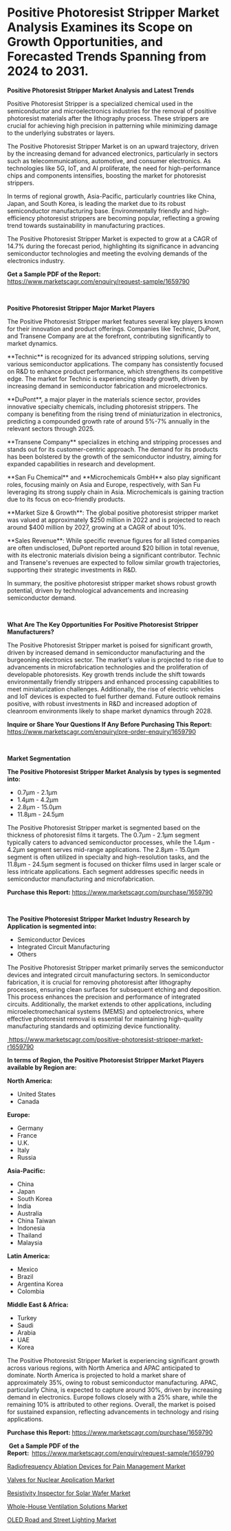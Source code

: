 <p><h1>Positive Photoresist Stripper Market Analysis Examines its Scope on Growth Opportunities, and Forecasted Trends Spanning from 2024 to 2031.</h1></p><p><strong>Positive Photoresist Stripper Market Analysis and Latest Trends</strong></p>
<p><p>Positive Photoresist Stripper is a specialized chemical used in the semiconductor and microelectronics industries for the removal of positive photoresist materials after the lithography process. These strippers are crucial for achieving high precision in patterning while minimizing damage to the underlying substrates or layers. </p><p>The Positive Photoresist Stripper Market is on an upward trajectory, driven by the increasing demand for advanced electronics, particularly in sectors such as telecommunications, automotive, and consumer electronics. As technologies like 5G, IoT, and AI proliferate, the need for high-performance chips and components intensifies, boosting the market for photoresist strippers. </p><p>In terms of regional growth, Asia-Pacific, particularly countries like China, Japan, and South Korea, is leading the market due to its robust semiconductor manufacturing base. Environmentally friendly and high-efficiency photoresist strippers are becoming popular, reflecting a growing trend towards sustainability in manufacturing practices. </p><p>The Positive Photoresist Stripper Market is expected to grow at a CAGR of 14.7% during the forecast period, highlighting its significance in advancing semiconductor technologies and meeting the evolving demands of the electronics industry.</p></p>
<p><strong>Get a Sample PDF of the Report:&nbsp;</strong> <a href="https://www.marketscagr.com/enquiry/request-sample/1659790?utm_campaign=1529&utm_medium=2&utm_source=Github&utm_content=ia&utm_term=12102024&utm_id=positive-photoresist-stripper">https://www.marketscagr.com/enquiry/request-sample/1659790</a></p>
<p>&nbsp;</p>
<p><strong>Positive Photoresist Stripper Major Market Players</strong></p>
<p><p>The Positive Photoresist Stripper market features several key players known for their innovation and product offerings. Companies like Technic, DuPont, and Transene Company are at the forefront, contributing significantly to market dynamics.</p><p>**Technic** is recognized for its advanced stripping solutions, serving various semiconductor applications. The company has consistently focused on R&D to enhance product performance, which strengthens its competitive edge. The market for Technic is experiencing steady growth, driven by increasing demand in semiconductor fabrication and microelectronics.</p><p>**DuPont**, a major player in the materials science sector, provides innovative specialty chemicals, including photoresist strippers. The company is benefiting from the rising trend of miniaturization in electronics, predicting a compounded growth rate of around 5%-7% annually in the relevant sectors through 2025.</p><p>**Transene Company** specializes in etching and stripping processes and stands out for its customer-centric approach. The demand for its products has been bolstered by the growth of the semiconductor industry, aiming for expanded capabilities in research and development.</p><p>**San Fu Chemical** and **Microchemicals GmbH** also play significant roles, focusing mainly on Asia and Europe, respectively, with San Fu leveraging its strong supply chain in Asia. Microchemicals is gaining traction due to its focus on eco-friendly products.</p><p>**Market Size & Growth**: The global positive photoresist stripper market was valued at approximately $250 million in 2022 and is projected to reach around $400 million by 2027, growing at a CAGR of about 10%. </p><p>**Sales Revenue**: While specific revenue figures for all listed companies are often undisclosed, DuPont reported around $20 billion in total revenue, with its electronic materials division being a significant contributor. Technic and Transene's revenues are expected to follow similar growth trajectories, supporting their strategic investments in R&D.</p><p>In summary, the positive photoresist stripper market shows robust growth potential, driven by technological advancements and increasing semiconductor demand.</p></p>
<p>&nbsp;</p>
<p><strong>What Are The Key Opportunities For Positive Photoresist Stripper Manufacturers?</strong></p>
<p><p>The Positive Photoresist Stripper market is poised for significant growth, driven by increased demand in semiconductor manufacturing and the burgeoning electronics sector. The market's value is projected to rise due to advancements in microfabrication technologies and the proliferation of developable photoresists. Key growth trends include the shift towards environmentally friendly strippers and enhanced processing capabilities to meet miniaturization challenges. Additionally, the rise of electric vehicles and IoT devices is expected to fuel further demand. Future outlook remains positive, with robust investments in R&D and increased adoption of cleanroom environments likely to shape market dynamics through 2028.</p></p>
<p><strong>Inquire or Share Your Questions If Any Before Purchasing This Report:</strong> <a href="https://www.marketscagr.com/enquiry/pre-order-enquiry/1659790?utm_campaign=1529&utm_medium=2&utm_source=Github&utm_content=ia&utm_term=12102024&utm_id=positive-photoresist-stripper">https://www.marketscagr.com/enquiry/pre-order-enquiry/1659790</a></p>
<p>&nbsp;</p>
<p><strong>Market Segmentation</strong></p>
<p><strong>The Positive Photoresist Stripper Market Analysis by types is segmented into:</strong></p>
<p><ul><li>0.7μm - 2.1μm</li><li>1.4μm - 4.2μm</li><li>2.8μm - 15.0μm</li><li>11.8μm - 24.5μm</li></ul></p>
<p><p>The Positive Photoresist Stripper market is segmented based on the thickness of photoresist films it targets. The 0.7μm - 2.1μm segment typically caters to advanced semiconductor processes, while the 1.4μm - 4.2μm segment serves mid-range applications. The 2.8μm - 15.0μm segment is often utilized in specialty and high-resolution tasks, and the 11.8μm - 24.5μm segment is focused on thicker films used in larger scale or less intricate applications. Each segment addresses specific needs in semiconductor manufacturing and microfabrication.</p></p>
<p><strong>Purchase this Report:&nbsp;</strong><a href="https://www.marketscagr.com/purchase/1659790?utm_campaign=1529&utm_medium=2&utm_source=Github&utm_content=ia&utm_term=12102024&utm_id=positive-photoresist-stripper">https://www.marketscagr.com/purchase/1659790</a></p>
<p>&nbsp;</p>
<p><strong>The Positive Photoresist Stripper Market Industry Research by Application is segmented into:</strong></p>
<p><ul><li>Semiconductor Devices</li><li>Integrated Circuit Manufacturing</li><li>Others</li></ul></p>
<p><p>The Positive Photoresist Stripper market primarily serves the semiconductor devices and integrated circuit manufacturing sectors. In semiconductor fabrication, it is crucial for removing photoresist after lithography processes, ensuring clean surfaces for subsequent etching and deposition. This process enhances the precision and performance of integrated circuits. Additionally, the market extends to other applications, including microelectromechanical systems (MEMS) and optoelectronics, where effective photoresist removal is essential for maintaining high-quality manufacturing standards and optimizing device functionality.</p></p>
<p><a href="https://www.marketscagr.com/positive-photoresist-stripper-market-r1659790?utm_campaign=1529&utm_medium=2&utm_source=Github&utm_content=ia&utm_term=12102024&utm_id=positive-photoresist-stripper">&nbsp;https://www.marketscagr.com/positive-photoresist-stripper-market-r1659790</a></p>
<p><strong>In terms of Region, the Positive Photoresist Stripper Market Players available by Region are:</strong></p>
<p>
    <p> <strong> North America: </strong>
        <ul>
            <li>United States</li>
            <li>Canada</li>
        </ul>
        </p> 
    <p> <strong> Europe: </strong>
        <ul>
            <li>Germany</li>
            <li>France</li>
            <li>U.K.</li>
            <li>Italy</li>
            <li>Russia</li>
        </ul>
        </p> 
    <p> <strong> Asia-Pacific: </strong>
        <ul>
            <li>China</li>
            <li>Japan</li>
            <li>South Korea</li>
            <li>India</li>
            <li>Australia</li>
            <li>China Taiwan</li>
            <li>Indonesia</li>
            <li>Thailand</li>
            <li>Malaysia</li>
        </ul>
        </p> 
    <p> <strong> Latin America: </strong>
        <ul>
            <li>Mexico</li>
            <li>Brazil</li>
            <li>Argentina Korea</li>
            <li>Colombia</li>
        </ul>
        </p> 
    <p> <strong> Middle East & Africa: </strong>
        <ul>
            <li>Turkey</li>
            <li>Saudi</li>
            <li>Arabia</li>
            <li>UAE</li>
            <li>Korea</li>
        </ul>
    </p>
    </p>
<p><p>The Positive Photoresist Stripper Market is experiencing significant growth across various regions, with North America and APAC anticipated to dominate. North America is projected to hold a market share of approximately 35%, owing to robust semiconductor manufacturing. APAC, particularly China, is expected to capture around 30%, driven by increasing demand in electronics. Europe follows closely with a 25% share, while the remaining 10% is attributed to other regions. Overall, the market is poised for sustained expansion, reflecting advancements in technology and rising applications.</p></p>
<p><strong>Purchase this Report: </strong><a href="https://www.marketscagr.com/purchase/1659790?utm_campaign=1529&utm_medium=2&utm_source=Github&utm_content=ia&utm_term=12102024&utm_id=positive-photoresist-stripper">https://www.marketscagr.com/purchase/1659790</a></p>
<p>&nbsp;<strong>Get a Sample PDF of the Report:&nbsp;&nbsp;</strong><a href="https://www.marketscagr.com/enquiry/request-sample/1659790?utm_campaign=1529&utm_medium=2&utm_source=Github&utm_content=ia&utm_term=12102024&utm_id=positive-photoresist-stripper">https://www.marketscagr.com/enquiry/request-sample/1659790</a></p>
<p><strong></strong></p>
<p><p><a href="https://www.linkedin.com/pulse/radiofrequency-ablation-devices-pain-management-market-trends-ajvxc?utm_campaign=1529&utm_medium=2&utm_source=Github&utm_content=ia&utm_term=12102024&utm_id=positive-photoresist-stripper">Radiofrequency Ablation Devices for Pain Management Market</a></p><p><a href="https://www.linkedin.com/pulse/exploring-valves-nuclear-application-market-dynamics-global-komqc?utm_campaign=1529&utm_medium=2&utm_source=Github&utm_content=ia&utm_term=12102024&utm_id=positive-photoresist-stripper">Valves for Nuclear Application Market</a></p><p><a href="https://github.com/maq4brod/Market-Research-Report-List-1/blob/main/resistivity-inspector-for-solar-wafer-market.md?utm_campaign=1529&utm_medium=2&utm_source=Github&utm_content=ia&utm_term=12102024&utm_id=positive-photoresist-stripper">Resistivity Inspector for Solar Wafer Market</a></p><p><a href="https://github.com/kimhelmer83/Market-Research-Report-List-1/blob/main/whole-house-ventilation-solutions-market.md?utm_campaign=1529&utm_medium=2&utm_source=Github&utm_content=ia&utm_term=12102024&utm_id=positive-photoresist-stripper">Whole-House Ventilation Solutions Market</a></p><p><a href="https://www.linkedin.com/pulse/strategic-market-insights-navigating-global-oled-road-street-kkvke?utm_campaign=1529&utm_medium=2&utm_source=Github&utm_content=ia&utm_term=12102024&utm_id=positive-photoresist-stripper">OLED Road and Street Lighting Market</a></p></p>